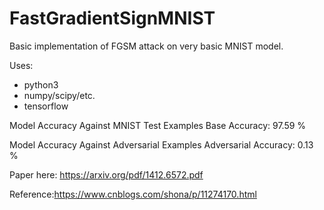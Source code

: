# FastGradientSignMNIST
Basic implementation of FGSM attack on very basic MNIST model.


Uses:
- python3 
- numpy/scipy/etc.
- tensorflow

Model Accuracy Against MNIST Test Examples
Base Accuracy:   97.59 %

Model Accuracy Against Adversarial Examples
Adversarial Accuracy:    0.13 %

Paper here: https://arxiv.org/pdf/1412.6572.pdf


Reference:https://www.cnblogs.com/shona/p/11274170.html
